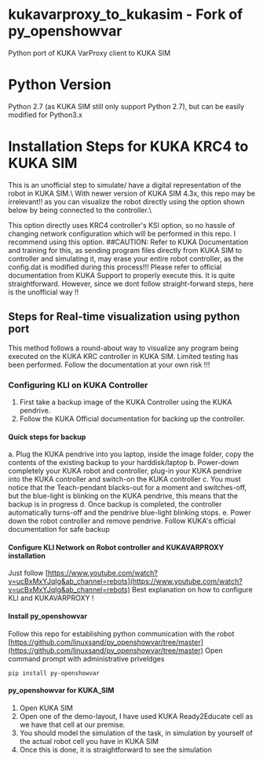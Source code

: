 # kukavarproxy_to_kukasim - Fork of py_openshowvar
Python port of KUKA VarProxy client to KUKA SIM 
# Python Version
Python 2.7 (as KUKA SIM still only support Python 2.7), but can be easily modified for Python3.x

# Installation Steps for KUKA KRC4 to KUKA SIM
This is an unofficial step to simulate/ have a digital representation of the robot in KUKA SIM.\\
With newer version of KUKA SIM 4.3x, this repo may be irrelevant!! as you can visualize the robot directly using the option shown below by being connected to the controller.\\

This option directly uses KRC4 controller's KSI option, so no hassle of changing network configuration which will be performed in this repo. I recommend using this option. 
##CAUTION: Refer to KUKA Documentation and training for this, as sending program files directly from KUKA SIM to controller and simulating it, may erase your entire robot controller, as the config.dat is modified during this process!!!
Please refer to official documentation from KUKA Support to properly execute this. It is quite straightforward. 
However, since we dont follow straight-forward steps, here is the unofficial way !!

## Steps for Real-time visualization using python port
This method follows a round-about way to visualize any program being executed on the KUKA KRC controller in KUKA SIM.
Limited testing has been performed. Follow the documentation at your own risk !!!

### Configuring KLI on KUKA Controller
1. First take a backup image of the KUKA Controller using the KUKA pendrive.
2. Follow the KUKA Official documentation for backing up the controller.
#### Quick steps for backup
a. Plug the KUKA pendrive into you laptop, inside the image folder, copy the contents of the existing backup to your harddisk/laptop
b. Power-down completely your KUKA robot and controller, plug-in your KUKA pendrive into the KUKA controller and switch-on the KUKA controller
c. You must notice that the Teach-pendant blacks-out for a moment and switches-off, but the blue-light is blinking on the KUKA pendrive, this means that the backup is in progress
d. Once backup is completed, the controller automatically turns-off and the pendrive blue-light blinking stops. 
e. Power down the robot controller and remove pendrive.
Follow KUKA's official documentation for safe backup

#### Configure KLI Network on Robot controller and KUKAVARPROXY installation
Just follow [https://www.youtube.com/watch?v=ucBxMxYJqIg&ab_channel=rebots](https://www.youtube.com/watch?v=ucBxMxYJqIg&ab_channel=rebots)
Best explanation on how to configure KLI and KUKAVARPROXY !

#### Install py_openshowvar
Follow this repo for establishing python communication with the robot
[https://github.com/linuxsand/py_openshowvar/tree/master](https://github.com/linuxsand/py_openshowvar/tree/master)
Open command prompt with administrative priveldges
```
pip install py-openshowvar
```

#### py_openshowvar for KUKA_SIM
1. Open KUKA SIM
2. Open one of the demo-layout, I have used KUKA Ready2Educate cell as we have that cell at our premise.
3. You should model the simulation of the task, in simulation by yourself of the actual robot cell you have in KUKA SIM
4. Once this is done, it is straightforward to see the simulation












